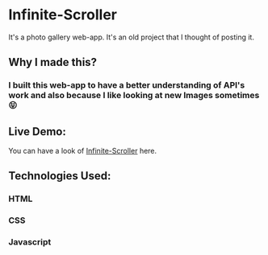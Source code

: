 # Infinite-Scroller

It's a photo gallery web-app. It's an old project that I thought of posting it.

## Why I made this?

### I built this web-app to have a better understanding of API's work and also because I like looking at new Images sometimes 😝 

## Live Demo:

You can have a look of <a href="https://siddhant1419.github.io/Infinite-Scroller/">Infinite-Scroller</a> here.
## Technologies Used:

### HTML
### CSS
### Javascript
